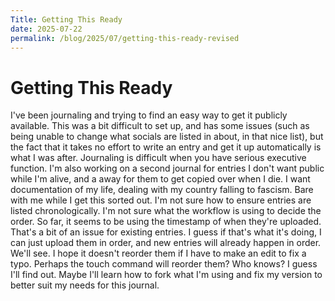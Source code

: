 ```yaml
---
Title: Getting This Ready
date: 2025-07-22
permalink: /blog/2025/07/getting-this-ready-revised
---
```


# Getting This Ready

I've been journaling and trying to find an easy way to get it publicly available. This was a bit difficult to set up, and has some issues (such as being unable to change what socials are listed in about, in that nice list), but the fact that it takes no effort to write an entry and get it up automatically is what I was after. Journaling is difficult when you have serious executive function. I'm also working on a second journal for entries I don't want public while I'm alive, and a away for them to get copied over when I die. I want documentation of my life, dealing with my country falling to fascism. Bare with me while I get this sorted out. I'm not sure how to ensure entries are listed chronologically. I'm not sure what the workflow is using to decide the order. So far, it seems to be using the timestamp of when they're uploaded. That's a bit of an issue for existing entries. I guess if that's what it's doing, I can just upload them in order, and new entries will already happen in order. We'll see. I hope it doesn't reorder them if I have to make an edit to fix a typo. Perhaps the touch command will reorder them? Who knows? I guess I'll find out. Maybe I'll learn how to fork what I'm using and fix my version to better suit my needs for this journal. 
